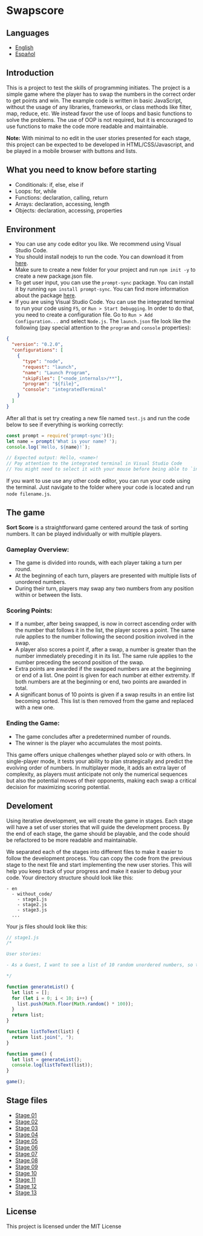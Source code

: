 # Swapscore

## Languages

- [English](en/README.md)
- [Español](en/README.md)

## Introduction

This is a project to test the skills of programming initiates. The project is a simple game where the player has to swap the numbers in the correct order to get points and win. The example code is written in basic JavaScript, without the usage of any libraries, frameworks, or class methods like filter, map, reduce, etc. We instead favor the use of loops and basic functions to solve the problems. The use of OOP is not required, but it is encouraged to use functions to make the code more readable and maintainable.

**Note:** With minimal to no edit in the user stories presented for each stage, this project can be expected to be developed in HTML/CSS/Javascript, and be played in a mobile browser with buttons and lists. 

## What you need to know before starting

- Conditionals: if, else, else if
- Loops: for, while
- Functions: declaration, calling, return
- Arrays: declaration, accessing, length
- Objects: declaration, accessing, properties

## Environment

- You can use any code editor you like. We recommend using Visual Studio Code.
- You should install nodejs to run the code. You can download it from [here](https://nodejs.org/en/download/).
- Make sure to create a new folder for your project and run `npm init -y` to create a new package.json file.
- To get user input, you can use the `prompt-sync` package. You can install it by running `npm install prompt-sync`. You can find more information about the package [here](https://www.npmjs.com/package/prompt-sync).
- If you are using Visual Studio Code. You can use the integrated terminal to run your code using `F5`, or `Run > Start Debugging`. In order to do that, you need to create a configuration file. Go to `Run > Add Configuration...` and select `Node.js`. The `launch.json` file look like the following (pay special attention to the `program` and `console` properties):

```json
{
  "version": "0.2.0",
  "configurations": [
    {
      "type": "node",
      "request": "launch",
      "name": "Launch Program",
      "skipFiles": ["<node_internals>/**"],
      "program": "${file}",
      "console": "integratedTerminal"
    }
  ]
}
```

After all that is set try creating a new file named `test.js` and run the code below to see if everything is working correctly:

```javascript
const prompt = require('prompt-sync')();
let name = prompt('What is your name? ');
console.log(`Hello, ${name}!`);

// Expected output: Hello, <name>!
// Pay attention to the integrated terminal in Visual Studio Code
// You might need to select it with your mouse before being able to `input` anything
```

If you want to use use any other code editor, you can run your code using the terminal. Just navigate to the folder where your code is located and run `node filename.js`.

## The game

**Sort Score** is a straightforward game centered around the task of sorting numbers. It can be played individually or with multiple players.

### **Gameplay Overview:**
- The game is divided into rounds, with each player taking a turn per round.
- At the beginning of each turn, players are presented with multiple lists of unordered numbers.
- During their turn, players may swap any two numbers from any position within or between the lists.

### **Scoring Points:**
- If a number, after being swapped, is now in correct ascending order with the number that follows it in the list, the player scores a point. The same rule applies to the number following the second position involved in the swap.
- A player also scores a point if, after a swap, a number is greater than the number immediately preceding it in its list. The same rule applies to the number preceding the second position of the swap.
- Extra points are awarded if the swapped numbers are at the beginning or end of a list. One point is given for each number at either extremity. If both numbers are at the beginning or end, two points are awarded in total.
- A significant bonus of 10 points is given if a swap results in an entire list becoming sorted. This list is then removed from the game and replaced with a new one.

### **Ending the Game:**
- The game concludes after a predetermined number of rounds.
- The winner is the player who accumulates the most points.

This game offers unique challenges whether played solo or with others. In single-player mode, it tests your ability to plan strategically and predict the evolving order of numbers. In multiplayer mode, it adds an extra layer of complexity, as players must anticipate not only the numerical sequences but also the potential moves of their opponents, making each swap a critical decision for maximizing scoring potential.

## Develoment

Using iterative development, we will create the game in stages. Each stage will have a set of user stories that will guide the development process. By the end of each stage, the game should be playable, and the code should be refactored to be more readable and maintainable.

We separated each of the stages into different files to make it easier to follow the development process. You can copy the code from the previous stage to the next file and start implementing the new user stories. This will help you keep track of your progress and make it easier to debug your code. Your directory structure should look like this:

```plainte0xt
- en
  - without_code/
    - stage1.js 
    - stage2.js
    - stage3.js
  ...
```

Your js files should look like this:

```javascript
// stage1.js
/*

User stories:

- As a Guest, I want to see a list of 10 random unordered numbers, so that I can plan my first swap.

*/

function generateList() {
  let list = [];
  for (let i = 0; i < 10; i++) {
    list.push(Math.floor(Math.random() * 100));
  }
  return list;
}

function listToText(list) {
  return list.join(", ");
}

function game() {
  let list = generateList();
  console.log(listToText(list));
}

game();
```

## Stage files

- [Stage 01](en/without_code/stage01.js)
- [Stage 02](en/without_code/stage02.js)
- [Stage 03](en/without_code/stage03.js)
- [Stage 04](en/without_code/stage04.js)
- [Stage 05](en/without_code/stage05.js)
- [Stage 06](en/without_code/stage06.js)
- [Stage 07](en/without_code/stage07.js)
- [Stage 08](en/without_code/stage08.js)
- [Stage 09](en/without_code/stage09.js)
- [Stage 10](en/without_code/stage10.js)
- [Stage 11](en/without_code/stage11.js)
- [Stage 12](en/without_code/stage12.js)
- [Stage 13](en/without_code/stage13.js)

## License

This project is licensed under the MIT License




